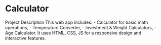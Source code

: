 # Calculator
Project Description   This web app includes:   - Calculator for basic math operations,   - Temperature Converter,   - Investment &amp; Weight Calculators,   - Age Calculator.    It uses HTML, CSS, JS for a responsive design and interactive features.

